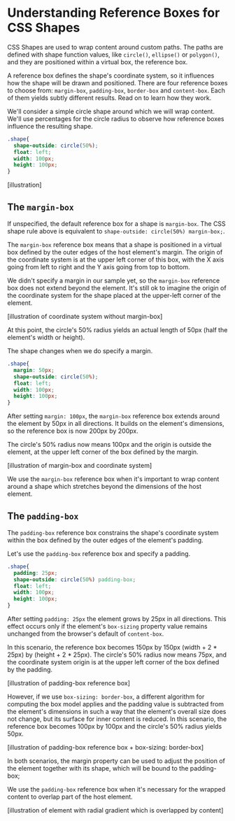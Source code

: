 # Understanding Reference Boxes for CSS Shapes

CSS Shapes are used to wrap content around custom paths. The paths are defined with shape function values, like `circle()`, `ellipse()` or `polygon()`, and they are positioned within a virtual box, the reference box.

A reference box defines the shape's coordinate system, so it influences how the shape will be drawn and positioned. There are four reference boxes to choose from: `margin-box`, `padding-box`, `border-box` and `content-box`. Each of them yields subtly different results. Read on to learn how they work.

We'll consider a simple circle shape around which we will wrap content. We'll use percentages for the circle radius to observe how reference boxes influence the resulting shape.

```css
.shape{
  shape-outside: circle(50%);
  float: left;
  width: 100px;
  height: 100px;
}
```

[illustration]

## The `margin-box`

If unspecified, the default reference box for a shape is `margin-box`. The CSS shape rule above is equivalent to `shape-outside: circle(50%) margin-box;`.

The `margin-box` reference box means that a shape is positioned in a virtual box defined by the outer edges of the host element's margin. The origin of the coordinate system is at the upper left corner of this box, with the X axis going from left to right and the Y axis going from top to bottom.

We didn't specify a margin in our sample yet, so the `margin-box` reference box does not extend beyond the element. It's still ok to imagine the origin of the coordinate system for the shape placed at the upper-left corner of the element.

[illustration of coordinate system without margin-box]

At this point, the circle's 50% radius yields an actual length of 50px (half the element's width or height).

The shape changes when we do specify a margin.

```css
.shape{
  margin: 50px;
  shape-outside: circle(50%);
  float: left;
  width: 100px;
  height: 100px;
}
```

After setting `margin: 100px`, the `margin-box` reference box extends around the element by 50px in all directions. It builds on the element's dimensions, so the reference box is now 200px by 200px.

The circle's 50% radius now means 100px and the origin is outside the element, at the upper left corner of the box defined by the margin.

[illustration of margin-box and coordinate system]

We use the `margin-box` reference box when it's important to wrap content around a shape which stretches beyond the dimensions of the host element.

## The `padding-box`

The `padding-box` reference box constrains the shape's coordinate system within the box defined by the outer edges of the element's padding.

Let's use the `padding-box` reference box and specify a padding.

```css
.shape{
  padding: 25px;
  shape-outside: circle(50%) padding-box;
  float: left;
  width: 100px;
  height: 100px;
}
```

After setting `padding: 25px` the element grows by 25px in all directions. This effect occurs only if the element's `box-sizing` property value remains unchanged from the browser's default of `content-box`.

In this scenario, the reference box becomes 150px by 150px (width + 2 * 25px) by (height + 2 * 25px). The circle's 50% radius now means 75px, and the coordinate system origin is at the upper left corner of the box defined by the padding.

[illustration of padding-box reference box]

However, if we use `box-sizing: border-box`, a different algorithm for computing the box model applies and the padding value is subtracted from the element's dimensions in such a way that the element's overall size does not change, but its surface for inner content is reduced. In this scenario, the reference box becomes 100px by 100px and the circle's 50% radius yields 50px.

[illustration of padding-box reference box + box-sizing: border-box]

In both scenarios, the margin property can be used to adjust the position of the element together with its shape, which will be bound to the padding-box;

We use the `padding-box` reference box when it's necessary for the wrapped content to overlap part of the host element.

[illustration of element with radial gradient which is overlapped by content]
